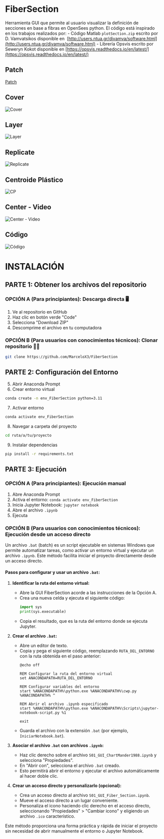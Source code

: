# FiberSection
Herramienta GUI que permite al usuario visualizar la definición de secciones en base a fibras en OpenSees python. El código está inspirado en los trabajos realizados por: 
	- Código Matlab `plotSection.zip` escrito por D. Vamvatsikos disponible en  [http://users.ntua.gr/divamva/software.html](http://users.ntua.gr/divamva/software.html)
	- Librería Opsvis escrito por Seweryn Kokot disponible en [https://opsvis.readthedocs.io/en/latest/](https://opsvis.readthedocs.io/en/latest/)

## Patch
[Patch](01.gif)
## Cover
![Cover](02.gif)
## Layer
![Layer](03.gif)
## Replicate
![Replicate](04.gif)
## Centroide Plástico
![CP](05.gif)
## Center - Video
![Center - Video](06.gif)
## Código
![Código](07.gif)

# INSTALACIÓN

## PARTE 1: Obtener los archivos del repositorio

### OPCIÓN A (Para principiantes): Descarga directa 🖥️
1. Ve al repositorio en GitHub
2. Haz clic en botón verde "Code"
3. Selecciona "Download ZIP"
4. Descomprime el archivo en tu computadora

### OPCIÓN B (Para usuarios con conocimientos técnicos): Clonar repositorio 👨‍💻
```bash
git clone https://github.com/MarceloX3/FiberSection
```

## PARTE 2: Configuración del Entorno
5. Abrir Anaconda Prompt
6. Crear entorno virtual
```bash
conda create -n env_FiberSection python=3.11
```
7. Activar entorno
```bash
conda activate env_FiberSection
```
8. Navegar a carpeta del proyecto
```bash
cd ruta/a/tu/proyecto
```
9. Instalar dependencias
```bash
pip install -r requirements.txt
```

## PARTE 3: Ejecución

### OPCIÓN A (Para principiantes): Ejecución manual
1. Abre Anaconda Prompt
2. Activa el entorno: `conda activate env_FiberSection`
3. Inicia Jupyter Notebook: `jupyter notebook`
4. Abre el archivo `.ipynb`
5. Ejecuta

### OPCIÓN B (Para usuarios con conocimientos técnicos): Ejecución desde un acceso directo

Un archivo `.bat` (batch) es un script ejecutable en sistemas Windows que permite automatizar tareas, como activar un entorno virtual y ejecutar un archivo `.ipynb`. Este método facilita iniciar el proyecto directamente desde un acceso directo.

#### Pasos para configurar y usar un archivo `.bat`:

1. **Identificar la ruta del entorno virtual:**
   - Abre la GUI FiberSection acorde a las instrucciones de la Opción A.
   - Crea una nueva celda y ejecuta el siguiente código:
     ```python
     import sys
     print(sys.executable)
     ```
   - Copia el resultado, que es la ruta del entorno donde se ejecuta Jupyter.

2. **Crear el archivo `.bat`:**
   - Abre un editor de texto.
   - Copia y pega el siguiente código, reemplazando `RUTA_DEL_ENTORNO` con la ruta obtenida en el paso anterior:
     ```batch
     @echo off

     REM Configurar la ruta del entorno virtual
     set ANACONDAPATH=RUTA_DEL_ENTORNO

     REM Configurar variables del entorno
     start %ANACONDAPATH%\python.exe %ANACONDAPATH%\cwp.py %ANACONDAPATH% ^

     REM Abrir el archivo .ipynb especificado
     start %ANACONDAPATH%\python.exe %ANACONDAPATH%\Scripts\jupyter-notebook-script.py %1

     exit
     ```
   - Guarda el archivo con la extensión `.bat` (por ejemplo, `IniciarNotebook.bat`).

3. **Asociar el archivo `.bat` con archivos `.ipynb`:**
   - Haz clic derecho sobre el archivo `S01_GUI_ChartMander1988.ipynb` y selecciona "Propiedades".
   - En "Abrir con", selecciona el archivo `.bat` creado.
   - Esto permitirá abrir el entorno y ejecutar el archivo automáticamente al hacer doble clic.

4. **Crear un acceso directo y personalizarlo (opcional):**
   - Crea un acceso directo al archivo `S01_GUI_Fiber_Section.ipynb`.
   - Mueve el acceso directo a un lugar conveniente.
   - Personaliza el icono haciendo clic derecho en el acceso directo, seleccionando "Propiedades" > "Cambiar icono" y eligiendo un archivo `.ico` característico.

Este método proporciona una forma práctica y rápida de iniciar el proyecto sin necesidad de abrir manualmente el entorno o Jupyter Notebook.
